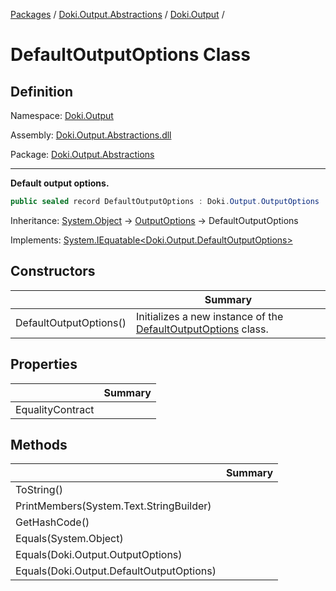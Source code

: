 [Packages](../../README.md) / [Doki.Output.Abstractions](../README.md) / [Doki.Output](README.md) / 

# DefaultOutputOptions Class

## Definition

Namespace: [Doki.Output](README.md)

Assembly: [Doki.Output.Abstractions.dll](../README.md)

Package: [Doki.Output.Abstractions](https://www.nuget.org/packages/Doki.Output.Abstractions)

---

**Default output options.**

```csharp
public sealed record DefaultOutputOptions : Doki.Output.OutputOptions
```

Inheritance: [System.Object](https://learn.microsoft.com/en-us/dotnet/api/System.Object) → [OutputOptions](Doki.Output.OutputOptions.md) → DefaultOutputOptions

Implements: [System.IEquatable&lt;Doki.Output.DefaultOutputOptions&gt;](https://learn.microsoft.com/en-us/dotnet/api/System.IEquatable&lt;Doki.Output.DefaultOutputOptions&gt;)

## Constructors

|   |Summary|
|---|---|
|DefaultOutputOptions()|Initializes a new instance of the [DefaultOutputOptions](Doki.Output.DefaultOutputOptions.md) class.|


## Properties

|   |Summary|
|---|---|
|EqualityContract||


## Methods

|   |Summary|
|---|---|
|ToString()||
|PrintMembers(System.Text.StringBuilder)||
|GetHashCode()||
|Equals(System.Object)||
|Equals(Doki.Output.OutputOptions)||
|Equals(Doki.Output.DefaultOutputOptions)||


